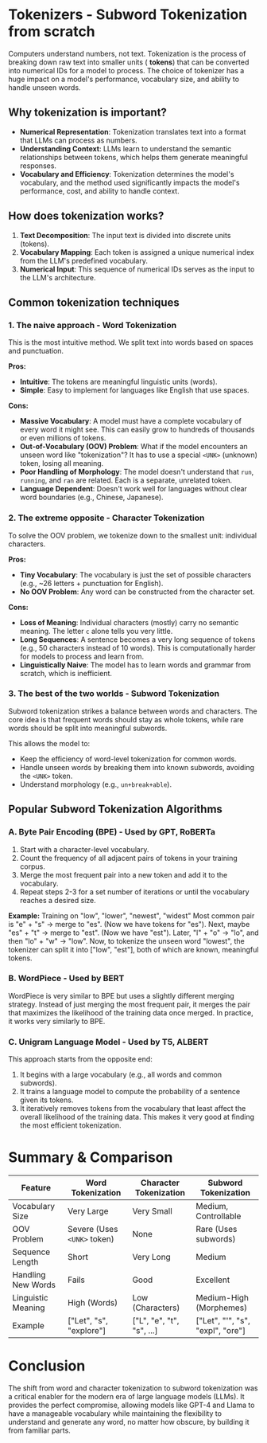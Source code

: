 # Tokenizers - Subword Tokenization from scratch

Computers understand numbers, not text. Tokenization is the process of breaking down raw text into smaller units (
**tokens**) that can be converted into numerical IDs for a model to process. The choice of tokenizer has a huge impact
on a model's performance, vocabulary size, and ability to handle unseen words.

## Why tokenization is important?

- **Numerical Representation**: Tokenization translates text into a format that LLMs can process as numbers.
- **Understanding Context**: LLMs learn to understand the semantic relationships between tokens, which helps them
  generate meaningful responses.
- **Vocabulary and Efficiency**: Tokenization determines the model's vocabulary, and the method used significantly
  impacts the model's performance, cost, and ability to handle context.

## How does tokenization works?

1. **Text Decomposition**: The input text is divided into discrete units (tokens).
2. **Vocabulary Mapping**: Each token is assigned a unique numerical index from the LLM's predefined vocabulary.
3. **Numerical Input**: This sequence of numerical IDs serves as the input to the LLM's architecture.

## Common tokenization techniques

### 1. The naive approach - Word Tokenization

This is the most intuitive method. We split text into words based on spaces and punctuation.

**Pros:**

- **Intuitive**: The tokens are meaningful linguistic units (words).
- **Simple**: Easy to implement for languages like English that use spaces.

**Cons:**

- **Massive Vocabulary**: A model must have a complete vocabulary of every word it might see. This can easily grow to
  hundreds of thousands or even millions of tokens.
- **Out-of-Vocabulary (OOV) Problem**: What if the model encounters an unseen word like "tokenization"? It has to use a
  special `<UNK>` (unknown) token, losing all meaning.
- **Poor Handling of Morphology**: The model doesn't understand that `run`, `running`, and `ran` are related. Each is a
  separate, unrelated token.
- **Language Dependent**: Doesn't work well for languages without clear word boundaries (e.g., Chinese, Japanese).

### 2. The extreme opposite - Character Tokenization

To solve the OOV problem, we tokenize down to the smallest unit: individual characters.

**Pros:**

- **Tiny Vocabulary**: The vocabulary is just the set of possible characters (e.g., ~26 letters + punctuation for
  English).
- **No OOV Problem**: Any word can be constructed from the character set.

**Cons:**

- **Loss of Meaning**: Individual characters (mostly) carry no semantic meaning. The letter `c` alone tells you very
  little.
- **Long Sequences**: A sentence becomes a very long sequence of tokens (e.g., 50 characters instead of 10 words). This
  is computationally harder for models to process and learn from.
- **Linguistically Naive**: The model has to learn words and grammar from scratch, which is inefficient.

### 3. The best of the two worlds - Subword Tokenization

Subword tokenization strikes a balance between words and characters. The core idea is that frequent words should stay as
whole tokens, while rare words should be split into meaningful subwords.

This allows the model to:

- Keep the efficiency of word-level tokenization for common words.
- Handle unseen words by breaking them into known subwords, avoiding the `<UNK>` token.
- Understand morphology (e.g., `un+break+able`).

## Popular Subword Tokenization Algorithms

### A. Byte Pair Encoding (BPE) - Used by GPT, RoBERTa

1. Start with a character-level vocabulary.
2. Count the frequency of all adjacent pairs of tokens in your training corpus.
3. Merge the most frequent pair into a new token and add it to the vocabulary.
4. Repeat steps 2-3 for a set number of iterations or until the vocabulary reaches a desired size.

**Example:** Training on "low", "lower", "newest", "widest"
Most common pair is "e" + "s" -> merge to "es". (Now we have tokens for "es").
Next, maybe "es" + "t" -> merge to "est". (Now we have "est").
Later, "l" + "o" -> "lo", and then "lo" + "w" -> "low".
Now, to tokenize the unseen word "lowest", the tokenizer can split it into ["low", "est"], both of which are known,
meaningful tokens.

### B. WordPiece - Used by BERT

WordPiece is very similar to BPE but uses a slightly different merging strategy. Instead of just merging the most
frequent pair, it merges the pair that maximizes the likelihood of the training data once merged. In practice, it works
very similarly to BPE.

### C. Unigram Language Model - Used by T5, ALBERT

This approach starts from the opposite end:

1. It begins with a large vocabulary (e.g., all words and common subwords).
2. It trains a language model to compute the probability of a sentence given its tokens.
3. It iteratively removes tokens from the vocabulary that least affect the overall likelihood of the training data. This
   makes it very good at finding the most efficient tokenization.

# Summary & Comparison

| Feature              | Word Tokenization            | Character Tokenization      | Subword Tokenization               |
|----------------------|------------------------------|-----------------------------|------------------------------------|
| Vocabulary Size      | Very Large                   | Very Small                  | Medium, Controllable               |
| OOV Problem          | Severe (Uses `<UNK>` token)  | None                        | Rare (Uses subwords)               |
| Sequence Length      | Short                        | Very Long                   | Medium                             |
| Handling New Words   | Fails                        | Good                        | Excellent                          |
| Linguistic Meaning   | High (Words)                 | Low (Characters)            | Medium-High (Morphemes)            |
| Example              | ["Let", "s", "explore"]      | ["L", "e", "t", "s", ...]   | ["Let", "'", "s", "expl", "ore"]   |

# Conclusion

The shift from word and character tokenization to subword tokenization was a critical enabler for the modern era of
large language models (LLMs). It provides the perfect compromise, allowing models like GPT-4 and Llama to have a
manageable vocabulary while maintaining the flexibility to understand and generate any word, no matter how obscure, by
building it from familiar parts.
